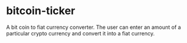 # bitcoin-ticker
A bit coin to fiat currency converter. The user can enter an amount of a particular crypto currency and convert it into a fiat currency.

